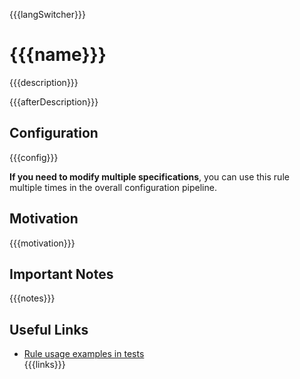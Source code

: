 {{{langSwitcher}}}

# {{{name}}}

{{{description}}}

{{{afterDescription}}}

## Configuration

{{{config}}}

**If you need to modify multiple specifications**, you can use this rule multiple times in the overall configuration pipeline.

## Motivation

{{{motivation}}}

## Important Notes

{{{notes}}}

## Useful Links

- [Rule usage examples in tests](./index.test.ts)  
{{{links}}} 